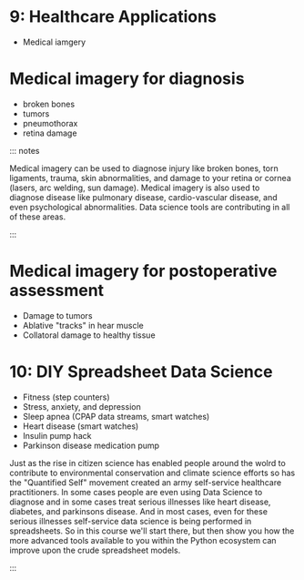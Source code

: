 # 9: Healthcare Applications

- Medical iamgery

# Medical imagery for diagnosis

- broken bones
- tumors
- pneumothorax
- retina damage

::: notes

Medical imagery can be used to diagnose injury like broken bones, torn ligaments, trauma, skin abnormalities, and damage to your retina or cornea (lasers, arc welding, sun damage).
Medical imagery is also used to diagnose disease like pulmonary disease, cardio-vascular disease, and even psychological abnormalities.
Data science tools are contributing in all of these areas.

:::

# Medical imagery for postoperative assessment

- Damage to tumors
- Ablative "tracks" in hear muscle
- Collatoral damage to healthy tissue

# 10: DIY Spreadsheet Data Science

- Fitness (step counters)
- Stress, anxiety, and depression
- Sleep apnea (CPAP data streams, smart watches)
- Heart disease (smart watches)
- Insulin pump hack
- Parkinson disease medication pump

<aside clase="notes">

Just as the rise in citizen science has enabled people around the wolrd to contribute to environmental conservation and climate science efforts so has the "Quantified Self" movement created an army self-service healthcare practitioners.
In some cases people are even using Data Science to diagnose and in some cases treat serious illnesses like heart disease, diabetes, and parkinsons disease.
And in most cases, even for these serious illnesses self-service data science is being performed in spreadsheets.
So in this course we'll start there, but then show you how the more advanced tools available to you within the Python ecosystem can improve upon the crude spreadsheet models.

</aside>

:::
